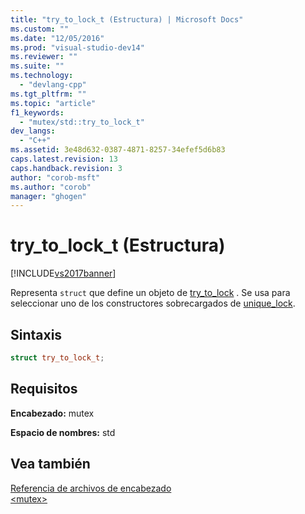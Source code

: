 ```yaml
---
title: "try_to_lock_t (Estructura) | Microsoft Docs"
ms.custom: ""
ms.date: "12/05/2016"
ms.prod: "visual-studio-dev14"
ms.reviewer: ""
ms.suite: ""
ms.technology: 
  - "devlang-cpp"
ms.tgt_pltfrm: ""
ms.topic: "article"
f1_keywords: 
  - "mutex/std::try_to_lock_t"
dev_langs: 
  - "C++"
ms.assetid: 3e48d632-0387-4871-8257-34efef5d6b83
caps.latest.revision: 13
caps.handback.revision: 3
author: "corob-msft"
ms.author: "corob"
manager: "ghogen"
---
```

# try_to_lock_t (Estructura)
[!INCLUDE[vs2017banner](../assembler/inline/includes/vs2017banner.md)]

Representa `struct` que define un objeto de [try\_to\_lock](../Topic/try_to_lock%20Variable.md) .  Se usa para seleccionar uno de los constructores sobrecargados de [unique\_lock](../standard-library/unique-lock-class.md).  
  
## Sintaxis  
  
```cpp  
struct try_to_lock_t;  
```  
  
## Requisitos  
 **Encabezado:** mutex  
  
 **Espacio de nombres:** std  
  
## Vea también  
 [Referencia de archivos de encabezado](../standard-library/cpp-standard-library-header-files.md)   
 [\<mutex\>](../standard-library/mutex.md)